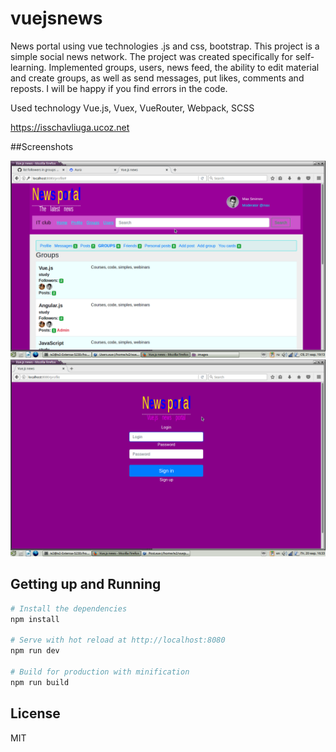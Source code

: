 # vuejsnews
News portal using vue technologies .js and css, bootstrap. This project is a simple social news network. The project was created specifically for self- learning. Implemented groups, users, news feed, the ability to edit material and create groups, as well as send messages, put likes, comments and reposts. I will be happy if you find errors in the code.

Used technology Vue.js, Vuex, VueRouter, Webpack, SCSS

https://isschavliuga.ucoz.net

##Screenshots

<img width="600" src="https://github.com/IvanShavliuga/vuejsnews/blob/master/src/assets/images/Screenshot%20at%202020-03-21%2019:13:54.png">
<img width="600" src="https://github.com/IvanShavliuga/vuejsnews/blob/master/src/assets/images/vuejsnews2.png">

## Getting up and Running

``` bash
# Install the dependencies
npm install

# Serve with hot reload at http://localhost:8080
npm run dev

# Build for production with minification
npm run build
```

## License 
MIT

